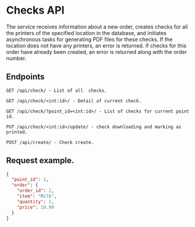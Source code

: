 # Checks API

The service receives information about a new order, creates checks for all the printers of the specified location in the database, and initiates asynchronous tasks for generating PDF files for these checks. If the location does not have any printers, an error is returned. If checks for this order have already been created, an error is returned along with the order number.


## Endpoints
```
GET /api/check/ - List of all  checks.
```
```
GET /api/check/<int:id>/ - Detail of current check.
```
```
GET /api/check/?point_id=<int:id>/ - List of checks for current point id.
```

```
PUT /api/check/<int:id>/update/ - check downloading and marking as printed.
```

```
POST /api/create/ - Check create.
```
## Request example.

```json
{
  "point_id": 1,
  "order": {
    "order_id": 2,
    "item": "Milk",
    "quantity": 2,
    "price": 10.99
  }
}
```
